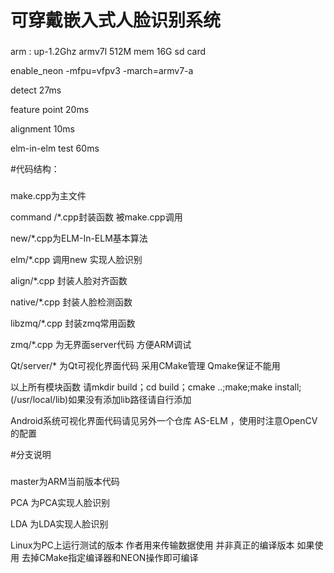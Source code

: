 # 可穿戴嵌入式人脸识别系统
###
arm : up-1.2Ghz armv7l  512M mem 16G sd card

 enable_neon  -mfpu=vfpv3 -march=armv7-a 

detect 27ms

feature point 20ms

alignment 10ms

elm-in-elm test 60ms

#代码结构：

###
make.cpp为主文件

command /*.cpp封装函数 被make.cpp调用

new/*.cpp为ELM-In-ELM基本算法

elm/*.cpp 调用new 实现人脸识别

align/*.cpp 封装人脸对齐函数

native/*.cpp 封装人脸检测函数

libzmq/*.cpp 封装zmq常用函数

zmq/*.cpp 为无界面server代码 方便ARM调试

Qt/server/* 为Qt可视化界面代码 采用CMake管理 Qmake保证不能用

以上所有模块函数 请mkdir build；cd build；cmake ..;make;make install;(/usr/local/lib)如果没有添加lib路径请自行添加

Android系统可视化界面代码请见另外一个仓库 AS-ELM ，使用时注意OpenCV的配置

#分支说明

###
master为ARM当前版本代码

PCA 为PCA实现人脸识别

LDA 为LDA实现人脸识别

Linux为PC上运行测试的版本 作者用来传输数据使用 并非真正的编译版本 如果使用 去掉CMake指定编译器和NEON操作即可编译
